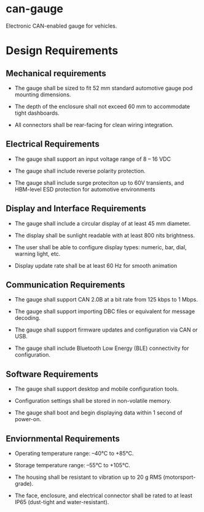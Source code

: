 # can-gauge
Electronic CAN-enabled gauge for vehicles.

# Design Requirements

## Mechanical requirements

- The gauge shall be sized to fit 52 mm standard automotive gauge pod mounting dimensions.

- The depth of the enclosure shall not exceed 60 mm to accommodate tight dashboards.

- All connectors shall be rear-facing for clean wiring integration.

## Electrical Requirements

- The gauge shall support an input voltage range of 8 – 16 VDC

- The gauge shall include reverse polarity protection.

- The gauge shall include surge proteciton up to 60V transients, and HBM-level ESD protection for automotive environments

## Display and Interface Requirements

- The gauge shall include a circular display of at least 45 mm diameter.

- The display shall be sunlight readable with at least 800 nits brightness.

- The user shall be able to configure display types: numeric, bar, dial, warning light, etc.

- Display update rate shall be at least 60 Hz for smooth animation

## Communication Requirements

- The gauge shall support CAN 2.0B at a bit rate from 125 kbps to 1 Mbps.

- The gauge shall support importing DBC files or equivalent for message decoding.

- The gauge shall support firmware updates and configuration via CAN or USB.

- The gauge shall include Bluetooth Low Energy (BLE) connectivity for configuration.

## Software Requirements

- The gauge shall support desktop and mobile configuration tools.

- Configuration settings shall be stored in non-volatile memory.

- The gauge shall boot and begin displaying data within 1 second of power-on.

## Enviornmental Requirements

- Operating temperature range: –40°C to +85°C.

- Storage temperature range: –55°C to +105°C.

- The housing shall be resistant to vibration up to 20 g RMS (motorsport-grade).

- The face, enclosure, and electrical connector shall be rated to at least IP65 (dust-tight and water-resistant).